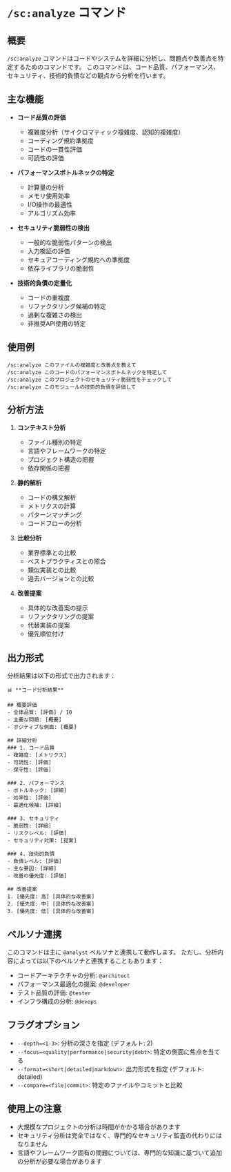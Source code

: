 # `/sc:analyze` コマンド

## 概要
`/sc:analyze` コマンドはコードやシステムを詳細に分析し、問題点や改善点を特定するためのコマンドです。
このコマンドは、コード品質、パフォーマンス、セキュリティ、技術的負債などの観点から分析を行います。

## 主な機能

- **コード品質の評価**
  - 複雑度分析（サイクロマティック複雑度、認知的複雑度）
  - コーディング規約準拠度
  - コードの一貫性評価
  - 可読性の評価

- **パフォーマンスボトルネックの特定**
  - 計算量の分析
  - メモリ使用効率
  - I/O操作の最適性
  - アルゴリズム効率

- **セキュリティ脆弱性の検出**
  - 一般的な脆弱性パターンの検出
  - 入力検証の評価
  - セキュアコーディング規約への準拠度
  - 依存ライブラリの脆弱性

- **技術的負債の定量化**
  - コードの重複度
  - リファクタリング候補の特定
  - 過剰な複雑さの検出
  - 非推奨API使用の特定

## 使用例

```
/sc:analyze このファイルの複雑度と改善点を教えて
/sc:analyze このコードのパフォーマンスボトルネックを特定して
/sc:analyze このプロジェクトのセキュリティ脆弱性をチェックして
/sc:analyze このモジュールの技術的負債を評価して
```

## 分析方法

1. **コンテキスト分析**
   - ファイル種別の特定
   - 言語やフレームワークの特定
   - プロジェクト構造の把握
   - 依存関係の把握

2. **静的解析**
   - コードの構文解析
   - メトリクスの計算
   - パターンマッチング
   - コードフローの分析

3. **比較分析**
   - 業界標準との比較
   - ベストプラクティスとの照合
   - 類似実装との比較
   - 過去バージョンとの比較

4. **改善提案**
   - 具体的な改善案の提示
   - リファクタリングの提案
   - 代替実装の提案
   - 優先順位付け

## 出力形式

分析結果は以下の形式で出力されます：

```
📊 **コード分析結果**

## 概要評価
- 全体品質: [評価] / 10
- 主要な問題: [概要]
- ポジティブな側面: [概要]

## 詳細分析
### 1. コード品質
- 複雑度: [メトリクス]
- 可読性: [評価]
- 保守性: [評価]

### 2. パフォーマンス
- ボトルネック: [詳細]
- 効率性: [評価]
- 最適化候補: [詳細]

### 3. セキュリティ
- 脆弱性: [詳細]
- リスクレベル: [評価]
- セキュリティ対策: [提案]

### 4. 技術的負債
- 負債レベル: [評価]
- 主な要因: [詳細]
- 改善の優先度: [評価]

## 改善提案
1. [優先度: 高] [具体的な改善案]
2. [優先度: 中] [具体的な改善案]
3. [優先度: 低] [具体的な改善案]
```

## ペルソナ連携

このコマンドは主に `@analyst` ペルソナと連携して動作します。
ただし、分析内容によっては以下のペルソナと連携することもあります：

- コードアーキテクチャの分析: `@architect`
- パフォーマンス最適化の提案: `@developer`
- テスト品質の評価: `@tester`
- インフラ構成の分析: `@devops`

## フラグオプション

- `--depth=<1-3>`: 分析の深さを指定 (デフォルト: 2)
- `--focus=<quality|performance|security|debt>`: 特定の側面に焦点を当てる
- `--format=<short|detailed|markdown>`: 出力形式を指定 (デフォルト: detailed)
- `--compare=<file|commit>`: 特定のファイルやコミットと比較

## 使用上の注意

- 大規模なプロジェクトの分析は時間がかかる場合があります
- セキュリティ分析は完全ではなく、専門的なセキュリティ監査の代わりにはなりません
- 言語やフレームワーク固有の問題については、専門的な知識に基づいて追加の分析が必要な場合があります

